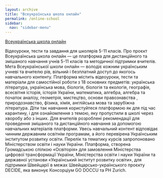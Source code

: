```yaml
---
layout: archive
title: "Всеукраїнська школа онлайн"
permalink: /online-school
sidebar:
  nav: "sidebar-menu"
---
```

[ Всеукраїнська школа онлайн ](https://lms.e-school.net.ua)

Відеоуроки, тести та завдання для школярів 5-11 класів.
Про проєкт
Всеукраїнська школа онлайн — це платформа для дистанційного та змішаного навчання учнів 5-11 класів та методичної підтримки вчителів.
Мета Всеукраїнської школи онлайн — володіє кожним українським учневі та вчителю рів, вільний і безплатний доступ до якогось навчального контенту.
Платформа містить відеоуроки, тести та матеріали для самостійної роботи з 18 основних предметів: українська література, українська мова, біологія, біологія та екологія, географія, всесвітня історія, історія України, математика, алгебра, алгебра та початок аналізу, геометрія, мистецтво, основи правознавства , природознавство, фізика, хімія, англійська мова та зарубіжна література.
Діти так навчання користуйтеся платформою як для під час карантину, і для ознайомлення з темою, яку пропустили в школі через хворобу або з інших. Для вчителів розроблені рекомендації для проведення змішаного та дистанційного навчання за допомогою навчальних матеріалів платформи.
Увесь навчальний контент відповідає чинним державним освітнім програмам, а його перевірена Українським інститутом розвитку освіти. Перелік та тематику курсів запропоновано Міністерством освіти і науки України.
Платформа, створена Громадською спілкою «Освіторія» для замовлення Міністерства цифрової трансформації України, Міністерства освіти і науки України та державної установи «Український інститут розвитку освіти», для підтримки Швейцарії в межах Швейцарсько-українського проєкту DECIDE, яка виконує Консорціум GO DOCCU та PH Zurich.

